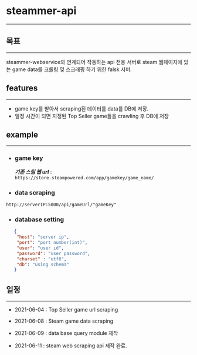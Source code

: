 # steammer-api

----
## 목표

----
steammer-webservice와 연계되어 작동하는 api 전용 서버로
steam 웹페이지에 있는 game data를 크롤링 및 스크래핑 하기 위한 falsk 서버.


## features


----
- game key를 받아서 scraping된 데이터를 data를 DB에 저장.
- 일정 시간이 되면 지정된 Top Seller game들을 crawling 후 DB에 저장


## example


---
- ### game key 


  ***기존 스팀 웹 url*** : ` https://store.steampowered.com/app/gamekey/game_name/ `
 

- ### data scraping 
` http://serverIP:5000/api/gameUrl/"gameKey" `
  

- ### database setting
```json
   {
    "host": "server ip",
    "port": "port number(int)",
    "user": "user id",
    "password": "user password",
    "charset" : "utf8",
    "db": "using schema"
   }
```

## 일정

---

- 2021-06-04 : Top Seller game url scraping
  

- 2021-06-08 : Steam game data scraping


- 2021-06-09 : data base query module 제작


- 2021-06-11 : steam web scraping api 제작 완료.